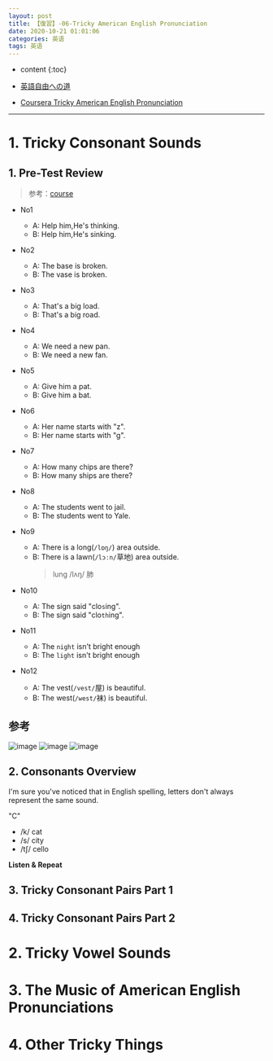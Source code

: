 ```yaml
---
layout: post
title: 【復習】-06-Tricky American English Pronunciation
date: 2020-10-21 01:01:06
categories: 英语
tags: 英语
---
```

* content
{:toc}

- [英語自由への道](https://docs.google.com/presentation/d/e/2PACX-1vSWAq8dfyvOvWCq4Li_3ICMi1UeHmwNbRSJdQ9qDZssni4MwFIjMbiG_9cbkk3nc4nnm7nAutWtDF5f/pub?start=false&loop=false&delayms=3000)

- [Coursera Tricky American English Pronunciation](https://www.coursera.org/learn/tricky-american-english-pronunciation/home/welcome)

---

# 1. Tricky Consonant Sounds

## 1. Pre-Test Review

> 参考：[course](https://www.coursera.org/learn/tricky-american-english-pronunciation/lecture/mYAWV/pre-test-review)

- No1
  - A: Help him,He's thinking.
  - B: Help him,He's sinking.

- No2
  - A: The base is broken.
  - B: The vase is broken.

- No3
  - A: That's a big load.
  - B: That's a big road.

- No4
  - A: We need a new pan.
  - B: We need a new fan.

- No5
  - A: Give him a pat.
  - B: Give him a bat.

- No6
  - A: Her name starts with "z".
  - B: Her name starts with "g".

- No7
  - A: How many chips are there?
  - B: How many ships are there?

- No8 
  - A: The students went to jail.
  - B: The students went to Yale.

- No9
  - A: There is a long(`/lɒŋ/`) area outside.
  - B: There is a lawn(`/lɔːn/`草地) area outside.
    > lung /lʌŋ/ 肺

- No10
  - A: The sign said "clo`s`ing".
  - B: The sign said "clo`th`ing".

- No11
  - A: The `night` isn't bright enough
  - B: The `light` isn't bright enough

- No12
  - A: The vest(`/vest/`屋) is beautiful.
  - B: The west(`/west/`袜) is beautiful.

## 参考

![image](https://user-images.githubusercontent.com/18595935/99959132-cfa25500-2dcd-11eb-8e58-49fe314f21d1.png)
![image](https://user-images.githubusercontent.com/18595935/99959160-db8e1700-2dcd-11eb-8017-e754b6ad2564.png)
![image](https://user-images.githubusercontent.com/18595935/99959179-e3e65200-2dcd-11eb-84ff-abb3c4d14d3d.png)

## 2. Consonants Overview

I'm sure you've noticed that in English spelling, letters don't always represent the same sound.

"C"
- /k/ cat
- /s/ city
- /tʃ/ cello

**Listen & Repeat**



## 3. Tricky Consonant Pairs Part 1

## 4. Tricky Consonant Pairs Part 2



# 2. Tricky Vowel Sounds

# 3. The Music of American English Pronunciations

# 4. Other Tricky Things
